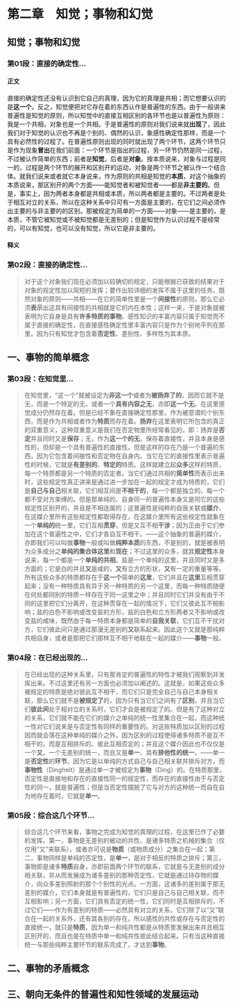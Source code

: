 # 第二章　知觉；事物和幻觉

## 知觉；事物和幻觉

### 第01段：直接的确定性...

#### 正文

直接的确定性还没有认识到它自己的真理，因为它的真理是共相；而它想要认识的是**这一个**。反之，知觉便把对它存在着的东西认作是普遍性的东西。由于一般讲来普遍性是知觉的原则，所以知觉中的直接互相区别的各环节也是以普遍性为原则：我是一个共相，对象也是一个共相。于是普遍性的原则对我们说来就**出现**了，因此我们对于知觉的认识也不再是个别的、偶然的认识，象感性确定性那样，而是一个具有必然性的过程了。在普遍性原则出现的同时就出现了两个环节，这两个环节只是作为现象**冒出**在我们前面：一个环节是指出的过程，另一环节仍然是同一过程，不过被认作简单的东西；前者是**知觉**，后者是**对象**。按本质说来，对象与过程是同一的，过程是两个环节的展开和区别开的运动，对象是两个环节之被认作一个结合体。就我们说来或者就它本身说来，作为原则的共相是知觉的**本质**，对这个抽象的本质说来，那区别开的两个方面——能知觉者和被知觉者——都是**非主要的**。但是，事实上，因为两者本身都是共相或本质，所以两者都是主要的。不过两者是处于相互对立的关系，所以在这种关系中只可有一方面是主要的，在它们之间必须作出主要的与非主要的的区别。那被规定为简单的一方面——对象——是主要的，是本质，不管它被知觉或不被知觉都是无差别的；但是知觉作为认识过程不是经常的，可以有知觉，也可以没有知觉，所以它是非主要的。

#### 释义



### 第02段：直接的确定性...

> 对于这个对象我们现在必须加以较确切的规定，只能根据已获致的结果对于对象的规定性加以简短的发挥；要作出较详细的发挥不属于这里的任务。既然对象的原则——共相——在它的简单性里是一个**间接性**的原则，那么它必须**表示**出这具有间接性的共相就是它的内在本性；这样一来，于是对象就被表明为它自身是具有**许多特质的事物**。感性知识的丰富内容只属于知觉而不属于直接的确定性，在直接感性确定性里丰富内容只是作为个别地平列在那里。因为只有知觉才包含着**否定性**、差别性、多样性为其本质。

## 一、事物的简单概念

### 第03段：在知觉里...

> 在知觉里，“这一个”就被设定为**非这一个**或者为**被扬弃了的**，因而它就不是无，而是一个特定的无，或者一个**具有内容之无**，亦即**这一个无**。在这里感觉成分仍然存在着。但是已经不象在直接确定性那里，作为被意谓的个别东西，而是作为共相或者作为**特质**而存在着。**扬弃**在这里表明它所包含的真正的双重意义，这种双重意义是我们在否定物里所经常看见的，即：扬弃是**否定**并且同时又是**保存**；无，作为**这一个的无**，保存着直接性，并且本身是感性的，但却是一个具有普遍性的直接性。但是这样的存在乃是一个普遍的东西，因为它包含着间接性和否定物在自身内。当它在它的直接性里表示普遍性的时候，它就是**有差别的**、**特定的**特质。这样就建立起**众多**这样的特质，每一个特质都是另一个特质的否定者。当它们通过共相的**简单性**而表示出来时，这些规定性真正讲来是通过进一步加在一起的规定才成为特质的，它们是**自己与自己**相关联，它们相互间是**不相干的**，每一个都是独立的，每一个都不受对方束缚的。但是那单纯的、自身同一的普遍性本身又是同它的这些规定性区别开的，并且是不相连属的；这普遍性是纯粹的自我关联或**媒介**，在这媒介里所有这些规定性都取得存在，在这媒介里所有这些规定性就象在一个**单纯的**统一里，它们互相**贯穿**，但是又互不相**干涉**；因为正由于它们参加在这个普遍性之中，它们才各自互不相干。——这个抽象的普遍的媒介，亦即我们可以叫做**事物**一般或叫做**纯粹本质**的东西，不是别的，就是被表明为众多成分之**单纯的集合体这里**和**现在**；不过这里的众多，就其**规定性**本身说来，每一个都是一个**单纯的共相**。盐是一个单纯的这里，并且同时又是多方面的；它是白的并且**又**是咸的，**又**有立方的形状，**又**有一定的重量等等。所有这些众多的特质都存在于**这一个**简单的**这里**，它们并且在**这里**互相贯穿起来；没有一种特质具有异于另一种特质的另一个这里，而每一种特质随便在何处都同别的特质一样存在于同一这里之中；并且同时它们并没有由于不同的这里把它们分离开，在这种贯穿在一起的情况下，它们又彼此互不相影响；盐的白色不影响或改变盐的方形，盐的白色和立方形两者又不影响或改变盐的咸味，既然由于每一特质本身都是简单的**自我关联**，它们互不干扰对方，它们彼此间只是通过那漫无差别的**又**联系起来。因此这个又就是那纯粹共相自身，或者是那把它们那样互不相干地联在一起的媒介——**事物**一般。


### 第04段：在已经出现的...

> 在已经出现的这种关系里，只有那肯定的普遍性的特性才被我们观察到并发挥出来。不过这里还有另一方面也必须加以阐述的。这就是，如果这些众多被规定的特质是绝对彼此互不相干，而它们只是完全自己与自己本身相关联，那么它们就不是**被规定了**的，因为只有当它们之间有了**区别**，并且当它们**彼此间**处于相对立的关系时，它们才会是被规定了的。但是有了这种对立的关系，它们就不能在它们的媒介之单纯的统一性里集合在一起，而这种统一性对它们说来是与否定性有同样的重要性的。对这些特质加以区别的过程因而就会落在这种单纯的媒介之外，因为区别的过程使得诸多特质不是互不相干的，而是互相排斥的、彼此互相否定的；并且这个媒介因此也不仅仅是一个**又**，一个无差别的统一，而且又是**单一**、具有**排他性的统一**。——单一是**否定性**的**环节**，因为它是以单纯的方式自己与自己相关联并排斥对方，而**事物性**（Dingheit）是通过单一才被规定为**事物**（Ding）的。在特质那里，否定性是直接地和存在的直接性同一的规定性，而存在的直接性由于与否定性的同一，就是普遍性；但是当否定性摆脱了它与对方的这种统一而自在自为地存在着时，它就是**单一**。


### 第05段：综合这几个环节...

> 综合这几个环节来看，事物之完成为知觉的真理的过程，在这里已作了必要的发挥。第一，事物是无差别的被动的共性、是诸多特质之机械的集合（仅仅用“又”来联系），或者亦可说是**物质**（或物质成分）之集合在一起；第二，事物同样是单纯的否定性，是**单一**，是对于相反的特质之排斥；第三，事物即是诸多**特质**自身，亦即前面两个环节的联系，它就是与无差别的成分相关联，并从而发展成为诸多差别的那种否定性，它就是通过持存物的媒介，向众多差别照射的那个个别性的光点。一方面，这诸多的差别属于那无差别的媒介，它们本身就是有普遍性的，它们只是自己与自己相关联，而不互相影响；另一方面，它们具有否定的统一性，它们同时是互相排斥的，不过它们——作为有差别的特质——必然具有对立的关系，它们除了以“又”联合在一起的关系外，还有其各别的存在。所以感性的共性或存在与否定性的直接统一，就只是**特质**，因为单一和纯共性都是从特质里发展出来并且相互区别开的，而且也是在特质中单一和纯共性彼此结合起来。只有当这种直接统一与那些纯粹主要环节的联系完成了，才达到**事物**。

## 二、事物的矛盾概念

## 三、朝向无条件的普遍性和知性领域的发展运动